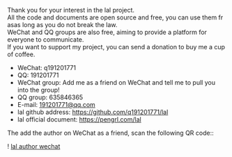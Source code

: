 Thank you for your interest in the lal project.  
All the code and documents are open source and free, you can use them fr asas long as you do not break the law.  
WeChat and QQ groups are also free, aiming to provide a platform for everyone to communicate.  
If you want to support my project, you can send a donation to buy me a cup of coffee.

- WeChat: q191201771
- QQ: 191201771
- WeChat group: Add me as a friend on WeChat and tell me to pull you into the group!
- QQ group: 635846365
- E-mail: 191201771@qq.com
- lal github address: https://github.com/q191201771/lal
- lal official document: https://pengrl.com/lal

The add the author on WeChat as a friend, scan the following QR code::

! [lal author wechat](https://pengrl.com/images/yoko_vx.jpeg?date=220329)

